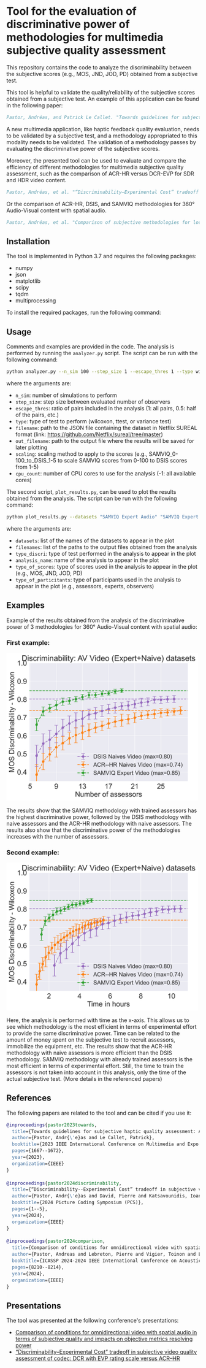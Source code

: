 # Tool for the evaluation of discriminative power of methodologies for multimedia subjective quality assessment


This repository contains the code to analyze the discriminability between the subjective scores (e.g., MOS, JND, JOD, PD) obtained from a subjective test.

This tool is helpful to validate the quality/reliability of the subjective scores obtained from a subjective test. An example of this application can be found in the following paper:

```bibtex
Pastor, Andréas, and Patrick Le Callet. "Towards guidelines for subjective haptic quality assessment: A case study on quality assessment of compressed haptic signals." 2023 IEEE International Conference on Multimedia and Expo (ICME). IEEE, 2023.
```

A new multimedia application, like haptic feedback quality evaluation, needs to be validated by a subjective test, and a methodology appropriated to this modality needs to be validated. The validation of a methodology passes by evaluating the discriminative power of the subjective scores.

Moreover, the presented tool can be used to evaluate and compare the efficiency of different methodologies for multimedia subjective quality assessment, such as the comparison of ACR-HR versus DCR-EVP for SDR and HDR video content.
```bibtex
Pastor, Andréas, et al. "“Discriminability–Experimental Cost” tradeoff in subjective video quality assessment of codec: DCR with EVP rating scale versus ACR–HR." 2024 Picture Coding Symposium (PCS). IEEE, 2024.
```
Or the comparison of ACR-HR, DSIS, and SAMVIQ methodologies for 360° Audio-Visual content with spatial audio.

```bibtex
Pastor, Andréas, et al. "Comparison of subjective methodologies for local perception of distortion in videos and impact on objective metrics resolving power." (2024).
```
## Installation

The tool is implemented in Python 3.7 and requires the following packages:

- numpy
- json
- matplotlib
- scipy
- tqdm
- multiprocessing

To install the required packages, run the following command:

## Usage

Comments and examples are provided in the code. The analysis is performed by running the `analyzer.py` script. The script can be run with the following command:

```bash
python analyzer.py --n_sim 100 --step_size 1 --escape_thres 1 --type wilcoxon --filename ./datasets_json/360_AV_trained/AV_audio.json --out_filename ./discriminability_npy/discriminability_AV_audio-wilcoxon.npy --scaling SAMVIQ_0-100_to_DSIS_1-5 --cpu_count -1
```
where the arguments are:

- `n_sim`: number of simulations to perform
- `step_size`: step size between evaluated number of observers
- `escape_thres`: ratio of pairs included in the analysis (1: all pairs, 0.5: half of the pairs, etc.)
- `type`: type of test to perform (wilcoxon, ttest, or variance test)
- `filename`: path to the JSON file containing the dataset in Netflix SUREAL format (link: https://github.com/Netflix/sureal/tree/master)
- `out_filename`: path to the output file where the results will be saved for later plotting
- `scaling`: scaling method to apply to the scores (e.g., SAMVIQ_0-100_to_DSIS_1-5 to scale SAMVIQ scores from 0-100 to DSIS scores from 1-5)
- `cpu_count`: number of CPU cores to use for the analysis (-1: all available cores)

The second script, `plot_results.py`, can be used to plot the results obtained from the analysis. The script can be run with the following command:

```bash
python plot_results.py --datasets "SAMVIQ Expert Audio" "SAMVIQ Expert Video" "SAMVIQ Expert AV" --filenames ./discriminability_npy/discriminability_AV_audio-wilcoxon.npy ./discriminability_npy/discriminability_AV_video-wilcoxon.npy ./discriminability_npy/discriminability_AV_AV-wilcoxon.npy --type_discri Wilcoxon --analysis_name "AV datasets" --type_of_scores MOS --type_of_particitants assessors
```
where the arguments are:
- `datasets`: list of the names of the datasets to appear in the plot
- `filenames`: list of the paths to the output files obtained from the analysis
- `type_discri`: type of test performed in the analysis to appear in the plot
- `analysis_name`: name of the analysis to appear in the plot
- `type_of_scores`: type of scores used in the analysis to appear in the plot (e.g., MOS, JND, JOD, PD)
- `type_of_particitants`: type of participants used in the analysis to appear in the plot (e.g., assessors, experts, observers)


## Examples
Example of the results obtained from the analysis of the discriminative power of 3 methodologies for 360° Audio-Visual content with spatial audio:

### First example:


<img src="./discriminability_plots/discriminability_AV_Video__Expert+Naive__datasets-Wilcoxon.png" width="500">

The results show that the SAMVIQ methodology with trained assessors has the highest discriminative power, followed by the DSIS methodology with naive assessors and the ACR-HR methodology with naive assessors. The results also show that the discriminative power of the methodologies increases with the number of assessors.


### Second example:

<img src="./discriminability_plots/discriminability_AV_Video__Expert+Naive__datasets-time-Wilcoxon.png" width="500">


Here, the analysis is performed with time as the x-axis. This allows us to see which methodology is the most efficient in terms of experimental effort to provide the same discriminative power. Time can be related to the amount of money spent on the subjective test to recruit assessors, immobilize the equipment, etc. The results show that the ACR-HR methodology with naive assessors is more efficient than the DSIS methodology. 
SAMVIQ methodology with already trained assessors is the most efficient in terms of experimental effort. Still, the time to train the assessors is not taken into account in this analysis, only the time of the actual subjective test. (More details in the referenced papers)


## References

The following papers are related to the tool and can be cited if you use it:

```bibtex
@inproceedings{pastor2023towards,
  title={Towards guidelines for subjective haptic quality assessment: A case study on quality assessment of compressed haptic signals},
  author={Pastor, Andr{\'e}as and Le Callet, Patrick},
  booktitle={2023 IEEE International Conference on Multimedia and Expo (ICME)},
  pages={1667--1672},
  year={2023},
  organization={IEEE}
}

@inproceedings{pastor2024discriminability,
  title={“Discriminability--Experimental Cost” tradeoff in subjective video quality assessment of codec: DCR with EVP rating scale versus ACR--HR},
  author={Pastor, Andr{\'e}as and David, Pierre and Katsavounidis, Ioannis and Krasula, Luk{\'a}{\v{s}} and Norkin, Andrey and Tmar, Hassene and Le Callet, Patrick},
  booktitle={2024 Picture Coding Symposium (PCS)},
  pages={1--5},
  year={2024},
  organization={IEEE}
}

@inproceedings{pastor2024comparison,
  title={Comparison of conditions for omnidirectional video with spatial audio in terms of subjective quality and impacts on objective metrics resolving power},
  author={Pastor, Andreas and Lebreton, Pierre and Vigier, Toinon and Le Callet, Patrick},
  booktitle={ICASSP 2024-2024 IEEE International Conference on Acoustics, Speech and Signal Processing (ICASSP)},
  pages={8210--8214},
  year={2024},
  organization={IEEE}
}
``` 

## Presentations

The tool was presented at the following conference's presentations:

- [Comparison of conditions for omnidirectional video with spatial audio in terms of subjective quality and impacts on objective metrics resolving power
](https://docs.google.com/presentation/d/1I3Om-Vt8I6DgDkEKZNmxCnqbU1KdQzDKHODzFqSlee0/edit?usp=sharing)
- [“Discriminability–Experimental Cost” tradeoff in subjective video quality assessment of codec: DCR with EVP rating scale versus ACR–HR](https://docs.google.com/presentation/d/1MJMc-8H1FQTXO6racokP1H89aCNbg5p94FAIFnKfq_Y/edit?usp=sharing)